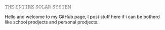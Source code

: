𝚃𝙷𝙴 𝙴𝙽𝚃𝙸𝚁𝙴 𝚂𝙾𝙻𝙰𝚁 𝚂𝚈𝚂𝚃𝙴𝙼⠀
                                             
Hello and welcome to my GitHub page,
I post stuff here if i can be botherd like school prodjects and personal prodjects.
